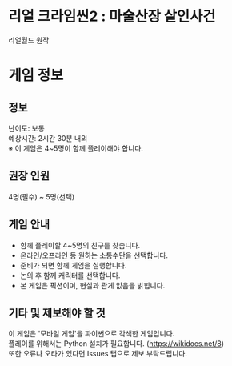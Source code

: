 # 리얼 크라임씬2 : 마술산장 살인사건
리얼월드 원작

# 게임 정보
## 정보
난이도: 보통<br>
예상시간: 2시간 30분 내외<br>
※ 이 게임은 4~5명이 함께 플레이해야 합니다.<br>

## 권장 인원
4명(필수) ~ 5명(선택)<br>

## 게임 안내
- 함께 플레이할 4~5명의 친구를 찾습니다.
- 온라인/오프라인 등 원하는 소통수단을 선택합니다.
- 준비가 되면 함께 게임을 실행합니다.
- 논의 후 함께 캐릭터를 선택합니다.
- 본 게임은 픽션이며, 현실과 관게 없음을 밝힙니다.

## 기타 및 제보해야 할 것
이 게임은 '모바일 게임'을 파이썬으로 각색한 게임입니다.<br>
플레이를 위해서는 Python 설치가 필요합니다. (https://wikidocs.net/8)<br>
또한 오류나 오타가 있다면 Issues 탭으로 제보 부탁드립니다.
